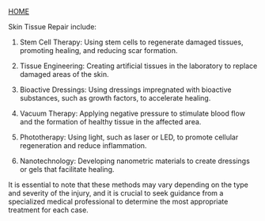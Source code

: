 [HOME](/README.md)

Skin Tissue Repair include:

1. Stem Cell Therapy: Using stem cells to regenerate damaged tissues, promoting healing, and reducing scar formation.

2. Tissue Engineering: Creating artificial tissues in the laboratory to replace damaged areas of the skin.

3. Bioactive Dressings: Using dressings impregnated with bioactive substances, such as growth factors, to accelerate healing.

4. Vacuum Therapy: Applying negative pressure to stimulate blood flow and the formation of healthy tissue in the affected area.

5. Phototherapy: Using light, such as laser or LED, to promote cellular regeneration and reduce inflammation.

6. Nanotechnology: Developing nanometric materials to create dressings or gels that facilitate healing.

It is essential to note that these methods may vary depending on the type and severity of the injury, and it is crucial to seek guidance from a specialized medical professional to determine the most appropriate treatment for each case.
